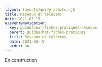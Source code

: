 ```yaml
---
layout: layouts/guide-achats.njk
title: Réseaux et télécoms
date: 2021-05-15
eleventyNavigation:
  key: guideachat-fiches-pratiques-reseaux
  parent: guideachat-fiches-pratiques
  title: Réseaux et télécoms
  date: 2021-05-15
  order: 30
---
```


En construction